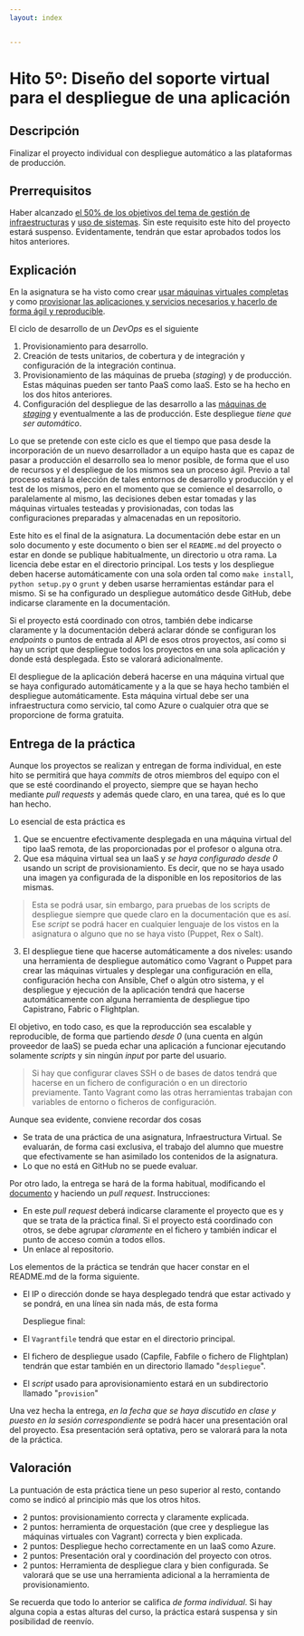 ```yaml
---
layout: index


---
```

Hito 5º:  Diseño del soporte virtual para el despliegue de una aplicación
=====================================

Descripción
-----------------

Finalizar el proyecto individual con despliegue automático a las
plataformas de producción.

Prerrequisitos
--------------------

Haber alcanzado
[el 50% de los objetivos del tema de gestión de infraestructuras](../temas/Gestion_de_configuraciones) y
[uso de sistemas](../temas/Uso_de_sistemas). Sin
este requisito este hito del proyecto estará suspenso. Evidentamente,
tendrán que estar aprobados todos los hitos anteriores. 

Explicación
----------------

En la asignatura se ha visto como crear
[usar máquinas virtuales completas](../temas/Uso_de_sistemas) y
como
[provisionar las aplicaciones y servicios necesarios y hacerlo de forma ágil y reproducible](../temas/Gestion_de_configuraciones).

El ciclo de desarrollo de un *DevOps* es el siguiente
1. Provisionamiento para desarrollo.
2. Creación de tests unitarios, de cobertura y de integración y configuración de la integración continua.
2. Provisionamiento de las máquinas de prueba (*staging*) y de
producción. Estas máquinas pueden ser tanto PaaS como IaaS. Esto se ha
hecho en los dos hitos anteriores. 
3. Configuración del despliegue de las desarrollo a las [máquinas de
*staging*](http://en.wikipedia.org/wiki/Staging_site) y eventualmente
a las de producción. Este despliegue *tiene que ser automático*. 

Lo que se pretende con este ciclo es que el tiempo que pasa desde la
incorporación de un nuevo desarrollador a un equipo hasta que es capaz
de pasar a producción el desarrollo sea lo menor posible, de forma que
el uso de recursos y el despliegue de los mismos sea un proceso
ágil. Previo a tal proceso estará la elección de tales entornos de
desarrollo y producción y el test de los mismos, pero en el momento
que se comience el desarrollo, o paralelamente al mismo, las
decisiones deben estar tomadas y las máquinas virtuales testeadas y
provisionadas, con todas las configuraciones preparadas y almacenadas
en un repositorio.

Este hito es el final de la asignatura. La documentación debe estar en
un solo documento y este documento o bien ser el `README.md` del
proyecto o estar en donde se publique habitualmente, un directorio u
otra rama. La licencia debe
estar en el directorio principal. Los tests y los despliegue deben
hacerse automáticamente con una sola orden tal como `make install`,
`python setup.py` o
`grunt` y deben usarse herramientas estándar para el mismo. Si se ha
configurado un despliegue automático desde GitHub, debe indicarse
claramente en la documentación.

Si el proyecto está coordinado con otros, también debe
indicarse claramente y la documentación deberá aclarar dónde se configuran
los *endpoints* o puntos de entrada al API de esos otros proyectos,
así como si hay un script que despliegue todos los proyectos en una
sola aplicación y donde está desplegada. Esto se valorará
adicionalmente. 

El despliegue de la aplicación deberá hacerse en una máquina virtual
que se haya configurado automáticamente y a la que se haya hecho
también el despliegue automáticamente. Esta máquina virtual debe ser
una infraestructura como servicio, tal como Azure o cualquier otra que
se proporcione de forma gratuita.


Entrega de la práctica
--------------------------------

Aunque los proyectos se realizan y entregan de forma individual, en
este hito se permitirá que haya *commits* de otros miembros del
equipo con el que se esté coordinando el proyecto, siempre que se
hayan hecho mediante *pull requests* y además 
quede claro, en una tarea, qué es lo que han hecho.

Lo esencial de esta práctica es
1. Que se encuentre efectivamente desplegada en una máquina virtual
   del tipo IaaS
   remota, de las proporcionadas por el profesor o alguna otra.
2. Que esa máquina virtual sea un IaaS y *se haya configurado desde 0*
   usando un script de provisionamiento. Es decir, que no se haya
   usado una imagen ya configurada de la disponible en los
   repositorios de las mismas.
> Esta se podrá usar, sin embargo, para pruebas de los scripts de
>   despliegue siempre que quede claro en la documentación que es
>   así. 
   Ese *script* se podrá hacer
   en cualquier lenguaje de los vistos en la asignatura o alguno que
   no se haya visto (Puppet, Rex o Salt).
3. El despliegue tiene que hacerse automáticamente a dos niveles:
   usando una herramienta de despliegue automático como Vagrant o
   Puppet para crear las máquinas virtuales y desplegar una
   configuración en ella, configuración hecha con Ansible, Chef o
   algún otro sistema, y el despliegue y ejecución de la aplicación
   tendrá que hacerse automáticamente con alguna herramienta de
   despliegue tipo Capistrano, Fabric o Flightplan.

El objetivo, en todo caso, es que la reproducción sea escalable y
reproducible, de forma que partiendo *desde 0* (una cuenta en algún
proveedor de IaaS) se pueda echar una aplicación a funcionar
ejecutando solamente *scripts* y sin ningún *input* por parte del
usuario.

>Si hay que configurar claves SSH o de bases de datos tendrá que
>hacerse en un fichero de configuración o en un directorio
>previamente. Tanto Vagrant como las otras herramientas trabajan con
>variables de entorno o ficheros de configuración.

Aunque sea evidente, conviene recordar dos cosas
* Se trata de una práctica de una asignatura, Infraestructura
  Virtual. Se evaluarán, de forma casi exclusiva, el trabajo del 
  alumno que muestre que efectivamente se han asimilado los contenidos
  de la asignatura. 
* Lo que no está en GitHub no se puede evaluar. 

Por otro lado, la entrega se hará de la forma habitual, modificando el
[documento](https://github.com/JJ/IV-17-18/blob/master/practicas/hito-5)
y haciendo un *pull request*. Instrucciones: 

* En este *pull request* deberá indicarse claramente el proyecto que
  es y que se trata de la práctica final. Si el proyecto está coordinado con otros, se debe
  agrupar *claramente* en el fichero y también indicar
  el punto de acceso común a todos ellos.
* Un enlace al repositorio.

Los elementos de la práctica se tendrán que hacer constar en el
README.md de la forma siguiente.

* El IP o dirección donde se haya desplegado tendrá que estar activado
  y se pondrá, en una línea sin nada más, de esta forma
  
    Despliegue final: <IP o nombre>


* El `Vagrantfile` tendrá que estar en el directorio principal.
* El fichero de despliegue usado (Capfile, Fabfile o fichero de
  Flightplan) tendrán que estar también en un directorio llamado
  "`despliegue`".
* El *script* usado para aprovisionamiento estará en un subdirectorio
  llamado "`provision`"
  


Una vez hecha la entrega, *en la fecha que se haya discutido en clase
y puesto en la sesión correspondiente* se podrá hacer una presentación
oral del proyecto. Esa presentación será 
optativa, pero se valorará para la nota de la práctica.

Valoración
--------------

La puntuación de esta práctica tiene un peso superior al resto, contando como se
indicó al principio más que los otros hitos. 

* 2 puntos: provisionamiento correcta y claramente explicada.
* 2 puntos: herramienta de orquestación (que cree y despliegue las
  máquinas virtuales con Vagrant) correcta y bien explicada.
* 2 puntos: Despliegue hecho correctamente en un IaaS como Azure.
* 2 puntos: Presentación oral y coordinación del proyecto con otros.
* 2 puntos: Herramienta de despliegue clara y bien configurada. Se
  valorará que se use una herramienta adicional a la herramienta de
  provisionamiento. 
  
Se recuerda que todo lo anterior se califica *de forma individual*. Si
hay alguna copia a estas alturas del curso, la práctica estará
suspensa y sin posibilidad de reenvío.
